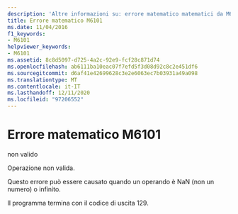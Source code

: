 ```yaml
---
description: 'Altre informazioni su: errore matematico matematici da M6101'
title: Errore matematico M6101
ms.date: 11/04/2016
f1_keywords:
- M6101
helpviewer_keywords:
- M6101
ms.assetid: 8c8d5097-d725-4a2c-92e9-fcf28c871d74
ms.openlocfilehash: ab6111ba10eac07f7efd5f3d08d92c8c2e451df6
ms.sourcegitcommit: d6af41e42699628c3e2e6063ec7b03931a49a098
ms.translationtype: MT
ms.contentlocale: it-IT
ms.lasthandoff: 12/11/2020
ms.locfileid: "97206552"
---
```

# <a name="math-error-m6101"></a>Errore matematico M6101

non valido

Operazione non valida.

Questo errore può essere causato quando un operando è NaN (non un numero) o infinito.

Il programma termina con il codice di uscita 129.
